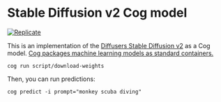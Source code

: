 # Stable Diffusion v2 Cog model

[![Replicate](https://replicate.com/cjwbw/stable-diffusion-v2/badge)](https://replicate.com/cjwbw/stable-diffusion-v2) 

This is an implementation of the [Diffusers Stable Diffusion v2](https://huggingface.co/stabilityai/stable-diffusion-2) as a Cog model. [Cog packages machine learning models as standard containers.](https://github.com/replicate/cog)


    cog run script/download-weights 

Then, you can run predictions:

    cog predict -i prompt="monkey scuba diving"
